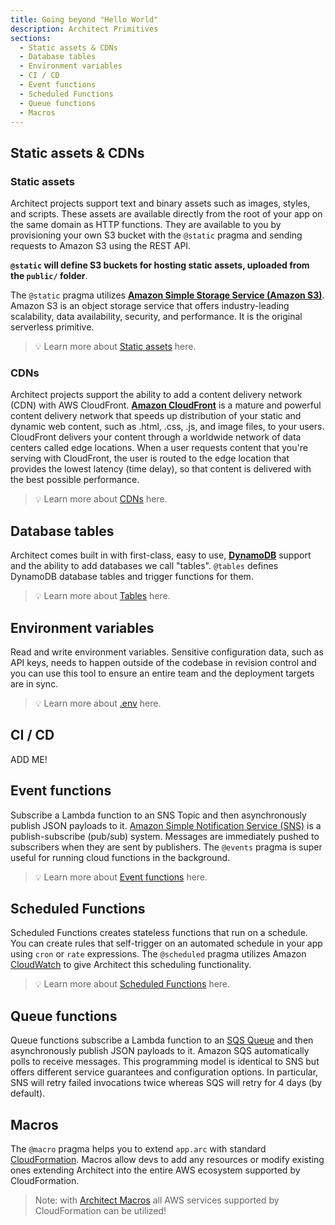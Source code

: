 ```yaml
---
title: Going beyond "Hello World"
description: Architect Primitives
sections:
  - Static assets & CDNs
  - Database tables
  - Environment variables
  - CI / CD
  - Event functions
  - Scheduled Functions
  - Queue functions
  - Macros
---
```


## Static assets & CDNs

### Static assets

Architect projects support text and binary assets such as images, styles, and scripts. These assets are available directly from the root of your app on the same domain as HTTP functions. They are available to you by provisioning your own S3 bucket with the `@static` pragma and sending requests to Amazon S3 using the REST API. 

**`@static` will define S3 buckets for hosting static assets, uploaded from the `public/` folder**. 

The `@static` pragma utilizes [**Amazon Simple Storage Service (Amazon S3)**](https://aws.amazon.com/s3/). Amazon S3 is an object storage service that offers industry-leading scalability, data availability, security, and performance. It is the original serverless primitive. 

> 💡 Learn more about [Static assets](/en/reference/static-assets/static) here.

### CDNs

Architect projects support the ability to add a content delivery network (CDN) with AWS CloudFront. **[Amazon CloudFront](https://aws.amazon.com/cloudfront/)** is a mature and powerful content delivery network that speeds up distribution of your static and dynamic web content, such as .html, .css, .js, and image files, to your users. CloudFront delivers your content through a worldwide network of data centers called edge locations. When a user requests content that you're serving with CloudFront, the user is routed to the edge location that provides the lowest latency (time delay), so that content is delivered with the best possible performance.

> 💡 Learn more about [CDNs](/en/reference/static-assets/cdn) here.

## Database tables

Architect comes built in with first-class, easy to use, **[DynamoDB](https://aws.amazon.com/dynamodb/)** support and the ability to add databases we call "tables". `@tables` defines DynamoDB database tables and trigger functions for them. 

> 💡 Learn more about [Tables](/en/reference/databases/tables) here.

## Environment variables

Read and write environment variables. Sensitive configuration data, such as API keys, needs to happen outside of the codebase in revision control and you can use this tool to ensure an entire team and the deployment targets are in sync.

> 💡 Learn more about [.env](/en/reference/cli-reference/env) here.

## CI / CD

ADD ME!


## Event functions

Subscribe a Lambda function to an SNS Topic and then asynchronously publish JSON payloads to it. [Amazon Simple Notification Service (SNS)](https://aws.amazon.com/sns/) is a publish-subscribe (pub/sub) system. Messages are immediately pushed to subscribers when they are sent by publishers. The `@events` pragma is super useful for running cloud functions in the background.

> 💡 Learn more about [Event functions](/en/reference/functions/event-functions) here.

## Scheduled Functions

Scheduled Functions creates stateless functions that run on a schedule. You can create rules that self-trigger on an automated schedule in your app using `cron` or `rate` expressions. The `@scheduled` pragma utilizes Amazon [CloudWatch](https://docs.aws.amazon.com/AmazonCloudWatch/latest/events/ScheduledEvents.html) to give Architect this scheduling functionality.

> 💡 Learn more about [Scheduled Functions](/en/reference/functions/scheduled-functions) here.

## Queue functions

Queue functions subscribe a Lambda function to an [SQS Queue](https://aws.amazon.com/sqs/) and then asynchronously publish JSON payloads to it. Amazon SQS automatically polls to receive messages. This programming model is identical to SNS but offers different service guarantees and configuration options. In particular, SNS will retry failed invocations twice whereas SQS will retry for 4 days (by default).


## Macros

The `@macro` pragma helps you to extend `app.arc` with standard [CloudFormation](https://aws.amazon.com/cloudformation/). Macros allow devs to add any resources or modify existing ones extending Architect into the entire AWS ecosystem supported by CloudFormation.

> Note: with [Architect Macros](/en/reference/macros) all AWS services supported by CloudFormation can be utilized!



